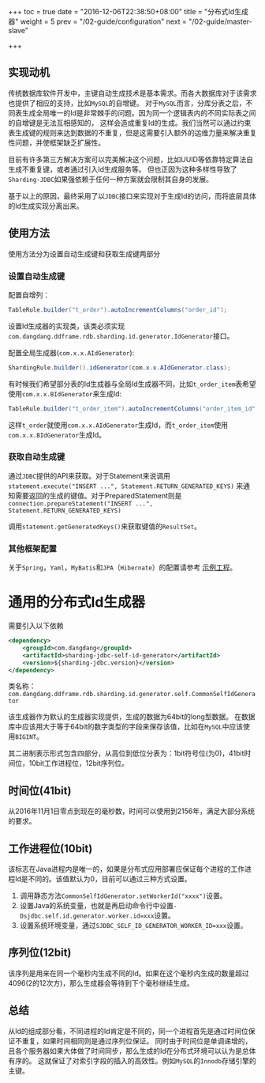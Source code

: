 +++
toc = true
date = "2016-12-06T22:38:50+08:00"
title = "分布式Id生成器"
weight = 5
prev = "/02-guide/configuration"
next = "/02-guide/master-slave"

+++

## 实现动机

传统数据库软件开发中，主键自动生成技术是基本需求。而各大数据库对于该需求也提供了相应的支持，比如`MySQL`的自增键。
对于`MySQL`而言，分库分表之后，不同表生成全局唯一的Id是非常棘手的问题。因为同一个逻辑表内的不同实际表之间的自增键是无法互相感知的，
这样会造成重复Id的生成。我们当然可以通过约束表生成键的规则来达到数据的不重复，但是这需要引入额外的运维力量来解决重复性问题，并使框架缺乏扩展性。

目前有许多第三方解决方案可以完美解决这个问题，比如UUID等依靠特定算法自生成不重复键，或者通过引入Id生成服务等。
但也正因为这种多样性导致了`Sharding-JDBC`如果强依赖于任何一种方案就会限制其自身的发展。

基于以上的原因，最终采用了以`JDBC`接口来实现对于生成Id的访问，而将底层具体的Id生成实现分离出来。

## 使用方法

使用方法分为设置自动生成键和获取生成键两部分

### 设置自动生成键

配置自增列：

```java
TableRule.builder("t_order").autoIncrementColumns("order_id");
```

设置Id生成器的实现类，该类必须实现`com.dangdang.ddframe.rdb.sharding.id.generator.IdGenerator`接口。

配置全局生成器(`com.x.x.AIdGenerator`):

```java
ShardingRule.builder().idGenerator(com.x.x.AIdGenerator.class);

```

有时候我们希望部分表的Id生成器与全局Id生成器不同，比如`t_order_item`表希望使用`com.x.x.BIdGenerator`来生成Id:

```java
TableRule.builder("t_order_item").autoIncrementColumns("order_item_id", com.x.x.BIdGenerator.class);
```

这样`t_order`就使用`com.x.x.AIdGenerator`生成Id，而`t_order_item`使用`com.x.x.BIdGenerator`生成Id。


### 获取自动生成键

通过`JDBC`提供的API来获取。对于Statement来说调用```statement.execute("INSERT ...", Statement.RETURN_GENERATED_KEYS)```
来通知需要返回的生成的键值。对于PreparedStatement则是```connection.prepareStatement("INSERT ...", Statement.RETURN_GENERATED_KEYS)```

调用```statement.getGeneratedKeys()```来获取键值的`ResultSet`。

### 其他框架配置

关于`Spring`，`Yaml`，`MyBatis`和`JPA`（`Hibernate`）的配置请参考
[示例工程](https://github.com/dangdangdotcom/sharding-jdbc/tree/master/sharding-jdbc-example)。

# 通用的分布式Id生成器

需要引入以下依赖

```xml
<dependency>
    <groupId>com.dangdang</groupId>
    <artifactId>sharding-jdbc-self-id-generator</artifactId>
    <version>${sharding-jdbc.version}</version>
</dependency>
```
类名称：`com.dangdang.ddframe.rdb.sharding.id.generator.self.CommonSelfIdGenerator`

该生成器作为默认的生成器实现提供，生成的数据为64bit的long型数据。
在数据库中应该用大于等于64bit的数字类型的字段来保存该值，比如在`MySQL`中应该使用`BIGINT`。

其二进制表示形式包含四部分，从高位到低位分表为：1bit符号位(为0)，41bit时间位，10bit工作进程位，12bit序列位。

## 时间位(41bit)

从2016年11月1日零点到现在的毫秒数，时间可以使用到2156年，满足大部分系统的要求。

## 工作进程位(10bit)

该标志在Java进程内是唯一的，如果是分布式应用部署应保证每个进程的工作进程Id是不同的。该值默认为0，目前可以通过三种方式设置。

 1. 调用静态方法`CommonSelfIdGenerator.setWorkerId("xxxx")`设置。
 1. 设置Java的系统变量，也就是再启动命令行中设置`-Dsjdbc.self.id.generator.worker.id=xxx`设置。
 1. 设置系统环境变量，通过`SJDBC_SELF_ID_GENERATOR_WORKER_ID=xxx`设置。

## 序列位(12bit)

该序列是用来在同一个毫秒内生成不同的Id。如果在这个毫秒内生成的数量超过4096(2的12次方)，那么生成器会等待到下个毫秒继续生成。

## 总结

从Id的组成部分看，不同进程的Id肯定是不同的，同一个进程首先是通过时间位保证不重复，如果时间相同则是通过序列位保证。
同时由于时间位是单调递增的，且各个服务器如果大体做了时间同步，那么生成的Id在分布式环境可以认为是总体有序的。
这就保证了对索引字段的插入的高效性。例如`MySQL`的`Innodb`存储引擎的主键。